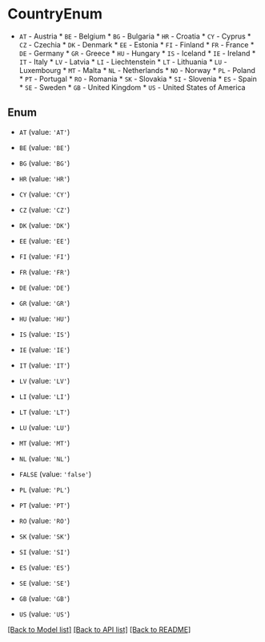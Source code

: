 # CountryEnum

* `AT` - Austria * `BE` - Belgium * `BG` - Bulgaria * `HR` - Croatia * `CY` - Cyprus * `CZ` - Czechia * `DK` - Denmark * `EE` - Estonia * `FI` - Finland * `FR` - France * `DE` - Germany * `GR` - Greece * `HU` - Hungary * `IS` - Iceland * `IE` - Ireland * `IT` - Italy * `LV` - Latvia * `LI` - Liechtenstein * `LT` - Lithuania * `LU` - Luxembourg * `MT` - Malta * `NL` - Netherlands * `NO` - Norway * `PL` - Poland * `PT` - Portugal * `RO` - Romania * `SK` - Slovakia * `SI` - Slovenia * `ES` - Spain * `SE` - Sweden * `GB` - United Kingdom * `US` - United States of America

## Enum

* `AT` (value: `'AT'`)

* `BE` (value: `'BE'`)

* `BG` (value: `'BG'`)

* `HR` (value: `'HR'`)

* `CY` (value: `'CY'`)

* `CZ` (value: `'CZ'`)

* `DK` (value: `'DK'`)

* `EE` (value: `'EE'`)

* `FI` (value: `'FI'`)

* `FR` (value: `'FR'`)

* `DE` (value: `'DE'`)

* `GR` (value: `'GR'`)

* `HU` (value: `'HU'`)

* `IS` (value: `'IS'`)

* `IE` (value: `'IE'`)

* `IT` (value: `'IT'`)

* `LV` (value: `'LV'`)

* `LI` (value: `'LI'`)

* `LT` (value: `'LT'`)

* `LU` (value: `'LU'`)

* `MT` (value: `'MT'`)

* `NL` (value: `'NL'`)

* `FALSE` (value: `'false'`)

* `PL` (value: `'PL'`)

* `PT` (value: `'PT'`)

* `RO` (value: `'RO'`)

* `SK` (value: `'SK'`)

* `SI` (value: `'SI'`)

* `ES` (value: `'ES'`)

* `SE` (value: `'SE'`)

* `GB` (value: `'GB'`)

* `US` (value: `'US'`)

[[Back to Model list]](../README.md#documentation-for-models) [[Back to API list]](../README.md#documentation-for-api-endpoints) [[Back to README]](../README.md)


